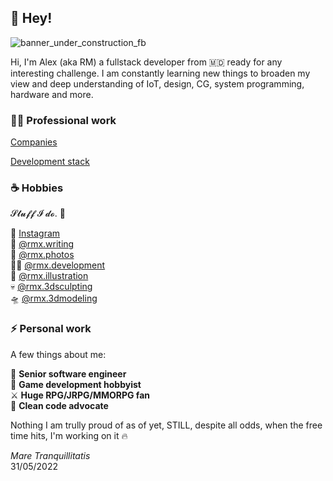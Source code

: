 ## 👋 Hey!

![banner_under_construction_fb](https://user-images.githubusercontent.com/32410574/188499567-9d55b724-8df5-4f56-b083-f9e85b7657b1.png)

Hi, I'm Alex (aka RM) a fullstack developer from 🇲🇩 ready for any interesting challenge.
I am constantly learning new things to broaden my view and deep understanding of IoT, design, CG, system programming, hardware and more.

### 👩‍💻 Professional work 

[Companies](https://github.com/reanimated-man/reanimated-man/blob/master/Companies.md)

[Development stack](https://github.com/reanimated-man/reanimated-man/blob/master/DevelopmentStack.md)

### ☕ Hobbies

𝓢𝓽𝓾𝓯𝓯 𝓘 𝓭𝓸. 🤘  

👾 [Instagram](https://www.instagram.com/reanimatedman.dev/)  
🌟 [@rmx.writing](https://www.instagram.com/rmx.writing/)  
📸 [@rmx.photos](https://www.instagram.com/rmx.photos/)  
👨‍💻 [@rmx.development](https://www.instagram.com/rmx.development/)  
🎃 [@rmx.illustration](https://www.instagram.com/rmx.illustration/)  
💀 [@rmx.3dsculpting](https://www.instagram.com/rmx.sculpting/)  
🛸 [@rmx.3dmodeling](https://www.instagram.com/rmx.3dmodeling/)  

### ⚡ Personal work 

A few things about me:

🚀 **Senior software engineer**  
👾 **Game development hobbyist**  
⚔  **Huge RPG/JRPG/MMORPG fan**  
🙈 **Clean code advocate**  

Nothing I am trully proud of as of yet, STILL, despite all odds, when the free time hits, I'm working on it 🔥

*Mare Tranquillitatis*  
31/05/2022  
